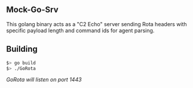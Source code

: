 ## Mock-Go-Srv

This golang binary acts as a "C2 Echo" server sending Rota headers with specific payload length and command ids for agent parsing. 

## Building

``` sh
$> go build
$> ./GoRota
```


*GoRota will listen on port 1443*

